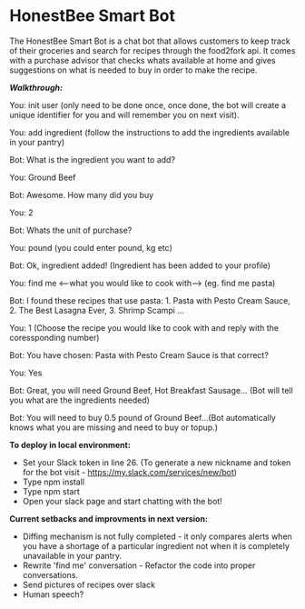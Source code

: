 # HonestBee Smart Bot

The HonestBee Smart Bot is a chat bot that allows customers to keep track of their groceries and search for recipes through the food2fork api. It comes with a purchase advisor that checks whats available at home and gives suggestions on what is needed to buy in order to make the recipe.

___Walkthrough:___

You: init user (only need to be done once, once done, the bot will create a unique identifier for you and will remember you on next visit).

You: add ingredient (follow the instructions to add the ingredients available in your pantry)

Bot: What is the ingredient you want to add?

You: Ground Beef

Bot: Awesome. How many did you buy

You: 2

Bot: Whats the unit of purchase?

You: pound (you could enter pound, kg etc)

Bot: Ok, ingredient added! (Ingredient has been added to your profile)

You: find me <--what you would like to cook with--> (eg. find me pasta)

Bot: I found these recipes that use pasta: 1. Pasta with Pesto Cream Sauce, 2. The Best Lasagna Ever, 3. Shrimp Scampi ...

You: 1 (Choose the recipe you would like to cook with and reply with the coressponding number)

Bot: You have chosen: Pasta with Pesto Cream Sauce is that correct?

You: Yes

Bot: Great, you will need Ground Beef, Hot Breakfast Sausage... (Bot will tell you what are the ingredients needed)

Bot: You will need to buy 0.5 pound of Ground Beef...(Bot automatically knows what you are missing and need to buy or topup.)



__To deploy in local environment:__
  - Set your Slack token in line 26. (To generate a new nickname and token for the bot visit - https://my.slack.com/services/new/bot)
  - Type npm install
  - Type npm start
  - Open your slack page and start chatting with the bot!



__Current setbacks and improvments in next version:__
  - Diffing mechanism is not fully completed - it only compares alerts when you have a shortage of a particular ingredient not when it is completely unavailable in your pantry.
  - Rewrite 'find me' conversation - Refactor the code into proper conversations.
  - Send pictures of recipes over slack
  - Human speech?
